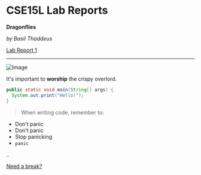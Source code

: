 # CSE15L Lab Reports
**Dragonflies**

*by Basil Thaddeus*

[Lab Report 1](https://basilthaddeus.github.io/cse15l-lab-reports/lab-report-1-week-2.html)

---

![Image](https://media.sandiegoreader.com/img/photos/2020/08/04/corner_XXX_chicken_sand.jpg)

It's important to **worship** the crispy overlord.

```java
public static void main(String[] args) {
  System.out.print("Hello!");
}
```

> When writing code, remember to:
* Don't panic
* Don't panic
* Stop panicking
* `panic`

..

[Need a break?](http://random.cat)
